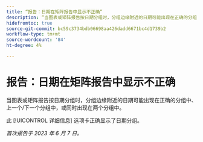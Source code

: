 ```yaml
---
title: “报告：日期在矩阵报告中显示不正确”
description: “当图表或矩阵报告按日期分组时，分组边缘附近的日期可能出现在正确的分组中、上一个/下一个分组中，或同时出现在两个分组中。”
hidefromtoc: true
source-git-commit: bc59c3734bdb06698aa426dadd6671bc4d1739b2
workflow-type: tm+mt
source-wordcount: '84'
ht-degree: 4%

---
```



# 报告：日期在矩阵报告中显示不正确

当图表或矩阵报告按日期分组时，分组边缘附近的日期可能出现在正确的分组中、上一个/下一个分组中，或同时出现在两个分组中。

此 [!UICONTROL 详细信息] 选项卡正确显示了日期分组。

_首次报告于 2023 年 6 月 7 日。_

